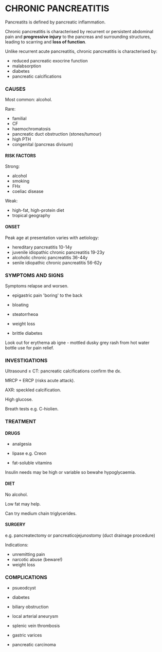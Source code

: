 # CHRONIC PANCREATITIS

Pancreatits is defined by pancreatic inflammation.

Chronic pancreatitis is characterised by recurrent or persistent abdominal pain and **progressive injury** to the pancreas and surrounding structures, leading to scarring and **loss of function**.

Unlike recurrent acute pancreatitis, chronic pancreatitis is characterised by:

- reduced pancreatic exocrine function
- malabsorption
- diabetes
- pancreatic calcifications


### CAUSES

Most common: alcohol.

Rare:

- familial
- CF
- haemochromatosis
- pancreatic duct obstruction (stones/tumour)
- high PTH
- congenital (pancreas divisum)

#### RISK FACTORS

Strong:

- alcohol
- smoking
- FHx
- coeliac disease

Weak:

- high-fat, high-protein diet
- tropical geography


#### ONSET

Peak age at presentation varies with aetiology:

- hereditary pancreatitis 10-14y
- juvenile idiopathic chronic pancreatitis 19-23y
- alcoholic chronic pancreatitis 36-44y
- senile idiopathic chronic pancreatitis 56-62y


### SYMPTOMS AND SIGNS

Symptoms relapse and worsen.

- epigastric pain 'boring' to the back

- bloating

- steatorrheoa

- weight loss

- brittle diabetes

Look out for erythema ab igne - mottled dusky grey rash from hot water bottle use for pain relief.


### INVESTIGATIONS

Ultrasound ± CT: pancreatic calcifications confirm the dx.

MRCP + ERCP (risks acute attack).

AXR: speckled calcification.

High glucose.

Breath tests e.g. C-hiolien.

### TREATMENT

#### DRUGS

- analgesia

- lipase e.g. Creon

- fat-soluble vitamins

Insulin needs may be high or variable so bewahe hypoglycaemia.

#### DIET

No alcohol.

Low fat may help.

Can try medium chain triglycerides.

#### SURGERY

e.g. pancreatectomy or pancreaticojejunostomy (duct drainage procedure)

Indications:

- unremitting pain
- narcotic abuse (beware!)
- weight loss

### COMPLICATIONS

- psueodcyst

- diabetes

- biliary obstruction

- local arterial aneurysm

- splenic vein thrombosis

- gastric varices

- pancreatic carcinoma









